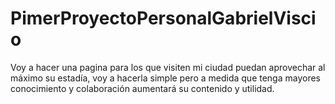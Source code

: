 # PimerProyectoPersonalGabrielViscio
Voy a hacer una pagina para los que visiten mi ciudad puedan aprovechar al máximo su estadía, voy a hacerla simple pero a medida que tenga mayores conocimiento y colaboración aumentará su contenido y utilidad. 
